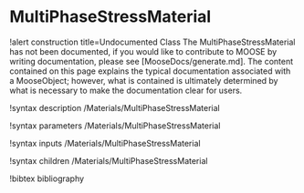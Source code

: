 <!-- MOOSE Documentation Stub: Remove this when content is added. -->

# MultiPhaseStressMaterial

!alert construction title=Undocumented Class
The MultiPhaseStressMaterial has not been documented, if you would like to contribute to MOOSE by
writing documentation, please see [MooseDocs/generate.md]. The content contained on this page explains
the typical documentation associated with a MooseObject; however, what is contained is ultimately
determined by what is necessary to make the documentation clear for users.

!syntax description /Materials/MultiPhaseStressMaterial

!syntax parameters /Materials/MultiPhaseStressMaterial

!syntax inputs /Materials/MultiPhaseStressMaterial

!syntax children /Materials/MultiPhaseStressMaterial

!bibtex bibliography
